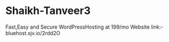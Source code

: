 # Shaikh-Tanveer3
Fast,Easy and Secure WordPressHosting at 199/mo Website link:-bluehost.sjv.io/2rdd2O
